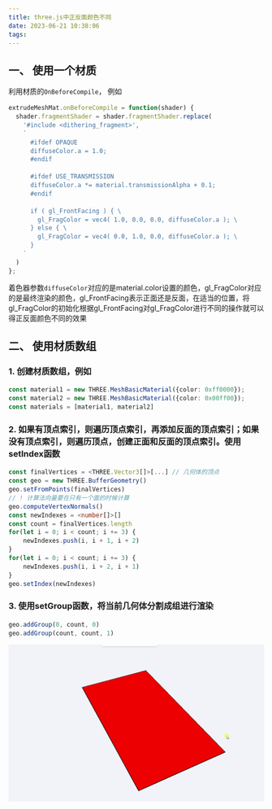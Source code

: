 ```yaml
---
title: three.js中正反面颜色不同
date: 2023-06-21 10:38:06
tags:
---
```


## 一、 使用一个材质
利用材质的`OnBeforeCompile`， 例如
```ts
extrudeMeshMat.onBeforeCompile = function(shader) {
  shader.fragmentShader = shader.fragmentShader.replace(
    '#include <dithering_fragment>',
    `
      #ifdef OPAQUE
      diffuseColor.a = 1.0;
      #endif
      
      #ifdef USE_TRANSMISSION
      diffuseColor.a *= material.transmissionAlpha + 0.1;
      #endif
      
      if ( gl_FrontFacing ) { \
        gl_FragColor = vec4( 1.0, 0.0, 0.0, diffuseColor.a ); \
      } else { \
        gl_FragColor = vec4( 0.0, 1.0, 0.0, diffuseColor.a ); \
      }
    `
  )
};
```

着色器参数`diffuseColor`对应的是material.color设置的颜色，gl_FragColor对应的是最终渲染的颜色，gl_FrontFacing表示正面还是反面，在适当的位置，将gl_FragColor的初始化根据gl_FrontFacing对gl_FragColor进行不同的操作就可以得正反面颜色不同的效果

## 二、 使用材质数组
### 1.  创建材质数组，例如
```ts
const material1 = new THREE.MeshBasicMaterial({color: 0xff0000});
const material2 = new THREE.MeshBasicMaterial({color: 0x00ff00});
const materials = [material1, material2]
```

### 2. 如果有顶点索引，则遍历顶点索引，再添加反面的顶点索引；如果没有顶点索引，则遍历顶点，创建正面和反面的顶点索引。使用setIndex函数
```ts
const finalVertices = <THREE.Vector3[]>[...] // 几何体的顶点
const geo = new THREE.BufferGeometry()
geo.setFromPoints(finalVertices)
// ! 计算法向量要在只有一个面的时候计算
geo.computeVertexNormals() 
const newIndexes = <number[]>[]
const count = finalVertices.length
for(let i = 0; i < count; i += 3) {
    newIndexes.push(i, i + 1, i + 2)
}
for(let i = 0; i < count; i += 3) {
    newIndexes.push(i, i + 2, i + 1)
}
geo.setIndex(newIndexes)
```

### 3. 使用setGroup函数，将当前几何体分割成组进行渲染
```ts
geo.addGroup(0, count, 0)
geo.addGroup(count, count, 1)
```

![demo](https://raw.githubusercontent.com/dieice2030/imagesRepo/master/doubleside%20mat2.gif)